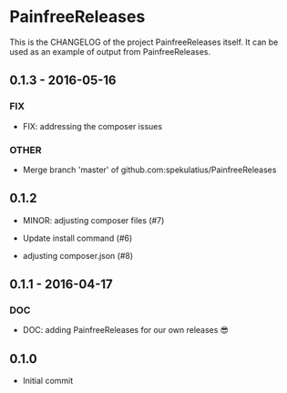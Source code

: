 # PainfreeReleases

This is the CHANGELOG of the project PainfreeReleases itself. It can be used as an example of output from PainfreeReleases.


## 0.1.3 - 2016-05-16

### FIX

- FIX: addressing the composer issues

### OTHER

- Merge branch 'master' of github.com:spekulatius/PainfreeReleases


## 0.1.2

- MINOR: adjusting composer files (#7)

- Update install command (#6)

- adjusting composer.json (#8)


## 0.1.1 - 2016-04-17

### DOC

- DOC: adding PainfreeReleases for our own releases :sunglasses:


## 0.1.0

- Initial commit

